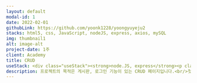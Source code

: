 ```yaml
---
layout: default
modal-id: 1
date: 2022-02-01
githubLink: https://github.com/yoonk1228/yoongyuyeju2
stacks: html5, css, JavaScript, nodeJS, express, axios, mySQL
img: thumbnail1
alt: image-alt
project-date: 1주 
client: Academy
title: CRUD
useStack: <div class="useStack"><strong>node.JS, express</strong><p class="stackDesc">로그인/로그아웃, CRUD 의 db 전송을 담당하는 백서버 구축.</p><strong>mySQL</strong><p class="stackDesc">웹에서 받은 유저/글 정보를 저장하는 DB 구축.</p></div>
description: 프로젝트의 목적은 게시판, 로그인 기능이 있는 CRUD 페이지입니다.<br/>첫 팀장을 맡고 부족한 점과 필요한 점을 배운 중요한 프로젝트였습니다.
---
```

